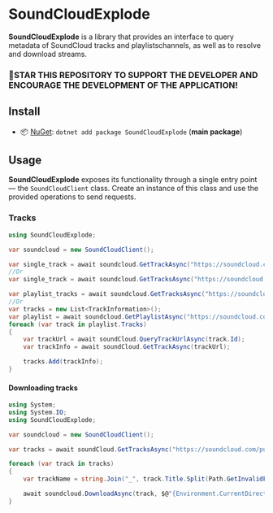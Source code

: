 ﻿# SoundCloudExplode
**SoundCloudExplode** is a library that provides an interface to query metadata of SoundCloud tracks and playlistschannels, as well as to resolve and download streams.

### 🌟STAR THIS REPOSITORY TO SUPPORT THE DEVELOPER AND ENCOURAGE THE DEVELOPMENT OF THE APPLICATION!


## Install

- 📦 [NuGet](https://nuget.org/packages/SoundCloudExplode): `dotnet add package SoundCloudExplode` (**main package**)

## Usage

**SoundCloudExplode** exposes its functionality through a single entry point — the `SoundCloudClient` class.
Create an instance of this class and use the provided operations to send requests.

### Tracks

```csharp
using SoundCloudExplode;

var soundcloud = new SoundCloudClient();

var single_track = await soundcloud.GetTrackAsync("https://soundcloud.com/purityy79/dororo-op-piano-sheet-in-description");
//Or
var single_track = await soundcloud.GetTracksAsync("https://soundcloud.com/purityy79/dororo-op-piano-sheet-in-description");

var playlist_tracks = await soundcloud.GetTracksAsync("https://soundcloud.com/tommy-enjoy/sets/aimer");
//Or
var tracks = new List<TrackInformation>();
var playlist = await soundcloud.GetPlaylistAsync("https://soundcloud.com/tommy-enjoy/sets/aimer");
foreach (var track in playlist.Tracks)
{
    var trackUrl = await soundCloud.QueryTrackUrlAsync(track.Id);
    var trackInfo = await soundCloud.GetTrackAsync(trackUrl);

    tracks.Add(trackInfo);
}
```

#### Downloading tracks

```csharp
using System;
using System.IO;
using SoundCloudExplode;

var soundcloud = new SoundCloudClient();

var tracks = await soundCloud.GetTracksAsync("https://soundcloud.com/purityy79/dororo-op-piano-sheet-in-description");

foreach (var track in tracks)
{
    var trackName = string.Join("_", track.Title.Split(Path.GetInvalidFileNameChars()));

    await soundcloud.DownloadAsync(track, $@"{Environment.CurrentDirectory}\Download\{trackName}.mp3");
}
```